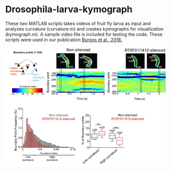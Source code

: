 # Drosophila-larva-kymograph

These two MATLAB scripts takes videos of fruit fly larva as input and analyzes curvature (curvature.m) and creates kymographs for visualization (kymograph.m). A sample video file is included for testing the code. These scripts were used in our publication [Burgos et al., 2018.](https://www.ncbi.nlm.nih.gov/pubmed/29528286)

![](kymo_readme_img.png)
